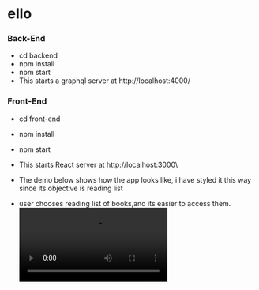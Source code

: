 # ello
 
### Back-End
- cd backend
- npm install
- npm start
- This starts a graphql server at http://localhost:4000/

### Front-End
- cd front-end
- npm install
- npm start
- This starts React server at http://localhost:3000\

- The demo below shows how the app looks like, i have styled it this way since its objective is reading list
- user chooses reading list of books,and its easier to access them.
<video controls src="record.mp4" title="demo video"></video>